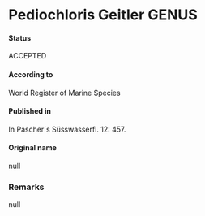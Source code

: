 Pediochloris Geitler GENUS
=======

#### Status
ACCEPTED

#### According to
World Register of Marine Species

#### Published in
In Pascher´s Süsswasserfl. 12: 457.

#### Original name
null

### Remarks
null